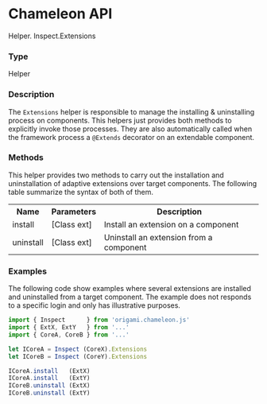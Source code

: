 # Chameleon API

<p class="lead">Helper. Inspect.Extensions</p>

### Type

  Helper

### Description

The `Extensions` helper is responsible to manage the installing & uninstalling process on components. This helpers just provides both methods to explicitly invoke those processes. They are also automatically called when the framework process a `@Extends` decorator on an extendable component. 

### Methods

This helper provides two methods to carry out the installation and uninstallation of adaptive extensions over target components. The following table summarize the syntax of both of them.

<table>
  <tr>
    <th>Name</th>
    <th>Parameters</th>
    <th>Description</th>
  </tr>
  <tr>
    <td>install</td>
    <td>[Class ext]</td>
    <td>Install an extension on a component</td>
  </tr>
  <tr>
    <td>uninstall</td>
    <td>[Class ext]</td>
    <td>Uninstall an extension from a component</td>
  </tr>
</table>


### Examples

The following code show examples where several extensions are installed and uninstalled from a target component. The example does not responds to a specific login and only has illustrative purposes.

```Javascript
import { Inspect      } from 'origami.chameleon.js'
import { ExtX, ExtY   } from '...'
import { CoreA, CoreB } from '...'

let ICoreA = Inspect (CoreX).Extensions
let ICoreB = Inspect (CoreY).Extensions

ICoreA.install   (ExtX)
ICoreA.install   (ExtY)
ICoreB.uninstall (ExtX)
ICoreB.uninstall (ExtY)
```
